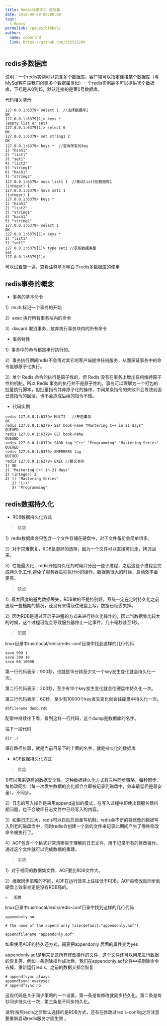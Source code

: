 ```yaml
---
title: Redis详细学习 进阶篇
date: 2019-05-09 00:00:00
tags: 
  - Redis
permalink: /pages/bf0be5/
author: 
  name: coderlhd
  link: https://github.com/232315299
---
```


## redis多数据库
说明：一个redis实例可以包含多个数据库，客户端可以指定连接某个数据库（与MySql客户端我们创建多个数据库类似）一个redis实例最多可以提供16个数据库，下标是从0到15，默认连接的是第0号数据库。

代码相关演示:


```
127.0.0.1:6379> select 1  //选择数据库1
OK
127.0.0.1:6379[1]> keys *
(empty list or set)
127.0.0.1:6379[1]> select 0
OK
127.0.0.1:6379> set string1 2 
OK
127.0.0.1:6379> keys *  //查询所有的key
1) "hsah1"
2) "list1"
3) "set1"
4) "list2"
5) "string1"
6) "hash1"
7) "string2"
127.0.0.1:6379> move list1 1  //移动list1到数据库1
(integer) 1
127.0.0.1:6379> move set1 1
(integer) 1
127.0.0.1:6379> keys *
1) "hsah1"
2) "list2"
3) "string1"
4) "hash1"
5) "string2"
127.0.0.1:6379> select 1 
OK
127.0.0.1:6379[1]> keys *
1) "list1"
2) "set1"
127.0.0.1:6379[1]> type set1 //获取数据类型
set
127.0.0.1:6379[1]>
```

可以试着敲一遍，查看注释基本明白了redis多数据库的使用

## redis事务的概念

- 事务的基本命令

1）multi 标记一个事务的开始

2）exec 执行所有事务块内的命令

3）discard 取消事务，放弃执行事务块内的所有命令
- 事务特性

1）事务中的命令都是串行执行的。

2）事务执行期间redis不会再对其它的客户端提供任何服务，从而保证事务中的命令能够原子化执行。

3）单个 Redis 命令的执行是原子性的，但 Redis 没有在事务上增加任何维持原子性的机制，所以 Redis 事务的执行并不是原子性的。事务可以理解为一个打包的批量执行脚本，但批量指令并非原子化的操作，中间某条指令的失败不会导致前面已做指令的回滚，也不会造成后续的指令不做。

- 代码实例

```
redis 127.0.0.1:6379> MULTI   //开启事务
OK
redis 127.0.0.1:6379> SET book-name "Mastering C++ in 21 days"
QUEUED
redis 127.0.0.1:6379> GET book-name
QUEUED
redis 127.0.0.1:6379> SADD tag "C++" "Programming" "Mastering Series"
QUEUED
redis 127.0.0.1:6379> SMEMBERS tag
QUEUED
redis 127.0.0.1:6379> EXEC //提交事务
1) OK
2) "Mastering C++ in 21 days"
3) (integer) 3
4) 1) "Mastering Series"
   2) "C++"
   3) "Programming"
```

## redis数据持久化
- RDB数据持久化方式

>   优势

1）redis数据库会只包含一个文件存储在硬盘中，对于文件备份会简单很多。

2）对于灾难恢复，RDB是更好的选择，因为一个文件可以直接拷贝走，拷贝回来。

3）性能最大化，redis开始持久化的时候只分出一些子进程，之后这些子进程会完成持久化工作,避免了服务器进程执行io的操作。数据集很大的时候，启动效率会更高。

> 缺点

1）最大限度的避免数据丢失，RDB做的不是特别好，系统一定在定时持久化之前出现一些档期的情况，还没有来得及往硬盘上写，数据已经丢失掉。

2）因为RDB是通过开启子进程的方式来进行持久化操作的，因此当数据集比较大的时候，这个过程可能会导致服务器停止一定事件，几十毫秒甚至1秒。

> 配置

linux目录中/usr/local/redis/redis-conf目录中找到这样的几行代码


```
save 900 1
save 300 10
save 60 10000
```
第一行代码表示：900秒，也就是15分钟至少又一个key发生变化就会持久化一次。

第二行代码表示：300秒，至少有10个key发生变化就会往硬盘中持久化一次。

第三行代码表示：60秒，至少有10000个key发生变化就会往硬盘中持久化一次。


```
dbfilename dump.rdb
```
配置中继续往下看，看到这样一行代码，这个dump是数据库的名字。

往下一段代码
```
dir ./
```
保存路径位置，就是当前目录下的上面的名字，就是持久化的数据库




- AOF数据持久化方式


>   优势

   1)可以带来更高的数据安全性，这种数据持久化方式有三种同步策略，每秒同步，每修改同步（每一次发生数据的变化都会立即被记录到磁盘中，效率最低但是最安全），不同步。
   
   2）日志的写入操作是采用append追加的模式，在写入过程中即使出现服务器档期问题，也不会破坏日志文件中已经写入的内容。
   
   3）如果日志过大，redis可以自动启动重写机制，redis会不断的将修改的数据写入到老的磁盘当中，同时redis会创建一个新的文件来记录此期间产生了哪些修改命令被执行了。
   
   4）AOF包含一个格式非常清晰易于理解的日志文件，用于记录所有的修改操作。通过这个文件就可以完成数据的重建。
   
   >   劣势
   
   1）对于相同的数据集文件，AOF要比RDB文件大。
   
   2）根据同步策略的不同，AOF在运行效率上往往低于RDB，AOF每修改就同步到硬盘上效率肯定是没有RDB高的。
   
   
   
    >   配置
    
  linux目录中/usr/local/redis/redis-conf目录中找到这样的几行代码
  
```
appendonly no

# The name of the append only file(default:"appendonly.aof")

appendfilename "appendonly.aof"
```
如果使用AOF的持久还方式，需要把appendonly 后面的属性变为yes

appendonly.aof是用来记录所有修改操作的文件，这个文件还可以用来进行数据的恢复等，例如一条删除操作成功后，我们在appendonly.aof文件中把删除命令去掉，重新运行redis，之前的数据又都会恢复


```
# appendfsync always
appendfsync everysec
# appendfsync no
```
这段代码是关于同步策略的一个设置，第一条是每修改就同步持久化，第二条是每秒同步持久化一次，第三条是不同步持久化。
    
    
说明:按照redis之后默认选择的是RDB方式，还有在修改过redis-config之后注意要重新启动redis服务才能生效 。